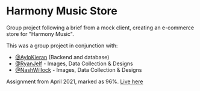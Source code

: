 # Harmony Music Store
Group project following a brief from a mock client, creating an e-commerce store for "Harmony Music".

This was a group project in conjunction with:

 - [@AyloKieran](https://github.com/AyloKieran) (Backend and database)
 - [@RyanJelf](https://github.com/RyanJelf) - Images, Data Collection & Designs
 - [@NashWillock](https://github.com/NashWillock) - Images, Data Collection & Designs

Assignment from April 2021, marked as 96%. [Live here](https://harmony.aylo.net/)
